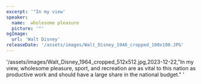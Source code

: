 ```yaml
---
excerpt: '"In my view'
speaker:
  name:  wholesome pleasure
  picture: '"'
ogImage:
  url: 'Walt Disney'
releaseDate: '/assets/images/Walt_Disney_1946_cropped_100x100.JPG'
---
```


'/assets/images/Walt_Disney_1964_cropped_512x512.jpg,2023-12-22,"In my view, wholesome pleasure, sport, and recreation are as vital to this nation as productive work and should have a large share in the national budget."'
